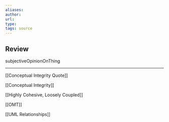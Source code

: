 ```yaml
---
aliases: 
author: 
url: 
type: 
tags: source
---
```

## Review
subjectiveOpinionOnThing

---
[[Conceptual Integrity Quote]]

[[Conceptual Integrity]]

[[Highly Cohesive, Loosely Coupled]]

[[OMT]]

[[UML Relationships]]